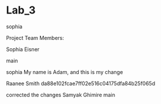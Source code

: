 # Lab_3
sophia

Project Team Members:

Sophia Eisner


main



sophia
My name is Adam, and this is my change

Raanee Smith
da88e102fcae7ff02e516c04175dfa84b25f065d

corrected the changes
Samyak Ghimire
main
